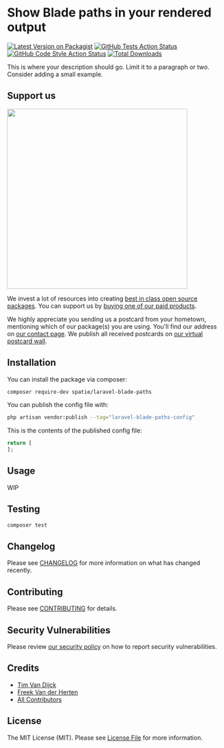 #  Show Blade paths in your rendered output 

[![Latest Version on Packagist](https://img.shields.io/packagist/v/spatie/laravel-blade-paths.svg?style=flat-square)](https://packagist.org/packages/spatie/laravel-blade-paths)
[![GitHub Tests Action Status](https://img.shields.io/github/actions/workflow/status/spatie/laravel-blade-paths/run-tests.yml?branch=main&label=tests&style=flat-square)](https://github.com/spatie/laravel-blade-paths/actions?query=workflow%3Arun-tests+branch%3Amain)
[![GitHub Code Style Action Status](https://img.shields.io/github/actions/workflow/status/spatie/laravel-blade-paths/fix-php-code-style-issues.yml?branch=main&label=code%20style&style=flat-square)](https://github.com/spatie/laravel-blade-paths/actions?query=workflow%3A"Fix+PHP+code+style+issues"+branch%3Amain)
[![Total Downloads](https://img.shields.io/packagist/dt/spatie/laravel-blade-paths.svg?style=flat-square)](https://packagist.org/packages/spatie/laravel-blade-paths)

This is where your description should go. Limit it to a paragraph or two. Consider adding a small example.

## Support us

[<img src="https://github-ads.s3.eu-central-1.amazonaws.com/laravel-blade-paths.jpg?t=1" width="419px" />](https://spatie.be/github-ad-click/laravel-blade-paths)

We invest a lot of resources into creating [best in class open source packages](https://spatie.be/open-source). You can support us by [buying one of our paid products](https://spatie.be/open-source/support-us).

We highly appreciate you sending us a postcard from your hometown, mentioning which of our package(s) you are using. You'll find our address on [our contact page](https://spatie.be/about-us). We publish all received postcards on [our virtual postcard wall](https://spatie.be/open-source/postcards).

## Installation

You can install the package via composer:

```bash
composer require-dev spatie/laravel-blade-paths
```

You can publish the config file with:

```bash
php artisan vendor:publish --tag="laravel-blade-paths-config"
```

This is the contents of the published config file:

```php
return [
];
```

## Usage
WIP

## Testing

```bash
composer test
```

## Changelog

Please see [CHANGELOG](CHANGELOG.md) for more information on what has changed recently.

## Contributing

Please see [CONTRIBUTING](CONTRIBUTING.md) for details.

## Security Vulnerabilities

Please review [our security policy](../../security/policy) on how to report security vulnerabilities.

## Credits

- [Tim Van Dijck](https://github.com/spatie)
- [Freek Van der Herten](https://github.com/freekmurze)
- [All Contributors](../../contributors)

## License

The MIT License (MIT). Please see [License File](LICENSE.md) for more information.
